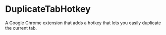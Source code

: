 # DuplicateTabHotkey
A Google Chrome extension that adds a hotkey that lets you easily duplicate the current tab.
